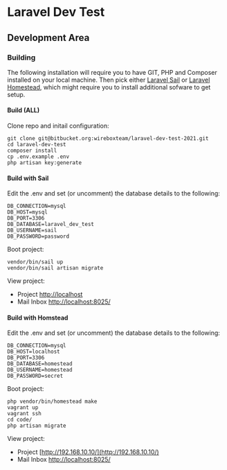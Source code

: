 # Laravel Dev Test

## Development Area

### Building

The following installation will require you to have GIT, PHP and Composer installed on 
your local machine. Then pick either [Laravel Sail](https://laravel.com/docs/8.x/sail) 
or [Laravel Homestead](https://laravel.com/docs/8.x/homestead), which might require you 
to install additional sofware to get setup.

#### Build (ALL)

Clone repo and initail configuration:
```
git clone git@bitbucket.org:wireboxteam/laravel-dev-test-2021.git
cd laravel-dev-test
composer install
cp .env.example .env
php artisan key:generate
```
#### Build with Sail

Edit the .env and set (or uncomment) the database details to the following:
```
DB_CONNECTION=mysql
DB_HOST=mysql
DB_PORT=3306
DB_DATABASE=laravel_dev_test
DB_USERNAME=sail
DB_PASSWORD=password
```

Boot project:
```
vendor/bin/sail up
vendor/bin/sail artisan migrate
```

View project:

* Project [http://localhost](http://localhost)
* Mail Inbox [http://localhost:8025/](http://localhost:8025/)

#### Build with Homstead

Edit the .env and set (or uncomment) the database details to the following:
```
DB_CONNECTION=mysql
DB_HOST=localhost
DB_PORT=3306
DB_DATABASE=homestead
DB_USERNAME=homestead
DB_PASSWORD=secret
```

Boot project:
```
php vendor/bin/homestead make
vagrant up
vagrant ssh
cd code/
php artisan migrate
```

View project:

* Project [http://192.168.10.10/](http://192.168.10.10/)
* Mail Inbox [http://localhost:8025/](http://localhost:8025/)
